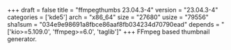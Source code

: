 +++
draft = false
title = "ffmpegthumbs 23.04.3-4"
version = "23.04.3-4"
categories = ['kde5']
arch = "x86_64"
size = "27680"
usize = "79556"
sha1sum = "034e9e98691a8fbce86aaf8fb034234d70790ead"
depends = "['kio>=5.109.0', 'ffmpeg>=6.0', 'taglib']"
+++
FFmpeg based thumbnail generator.
